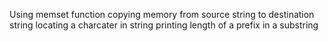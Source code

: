 Using memset function
copying memory from source string to destination string
locating a charcater in string
printing length of a prefix in a substring
